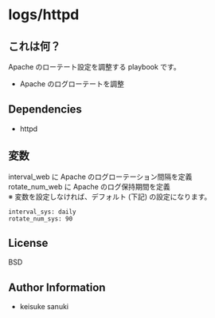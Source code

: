 logs/httpd
=========

## これは何？

Apache のローテート設定を調整する playbook です。

- Apache のログローテートを調整

## Dependencies

- httpd

## 変数

interval_web に Apache のログローテーション間隔を定義  
rotate_num_web に Apache のログ保持期間を定義  
※ 変数を設定しなければ、デフォルト (下記) の設定になります。

```
interval_sys: daily
rotate_num_sys: 90
```

License
-------

BSD

Author Information
------------------

- keisuke sanuki 
